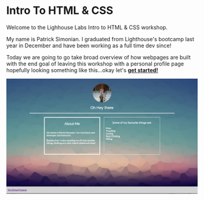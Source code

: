 # Intro To HTML & CSS

Welcome to the Lighhouse Labs Intro to HTML & CSS workshop. 

My name is Patrick Simonian. I graduated from Lighthouse's bootcamp last year in 
December and have been working as a full time dev since!

Today we are going to go take broad overview of how webpages are built with the end goal of leaving this workshop
with a personal profile page hopefully looking something like this...okay let's <strong><a href="https://github.com/patricksimonian/lhl-intro-html-css/edit/master/lets_get_started.md">get started!</a></strong>

![result](/assets/imgs/result.png)


